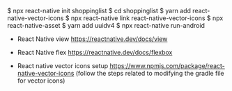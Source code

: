 


$ npx react-native init shoppinglist
$ cd shoppinglist
$ yarn add react-native-vector-icons
$ npx react-native link react-native-vector-icons
$ npx react-native-asset
$ yarn add uuidv4
$ npx react-native run-android


* React Native view
https://reactnative.dev/docs/view

* React Native flex
https://reactnative.dev/docs/flexbox

* React native vector icons setup
https://www.npmjs.com/package/react-native-vector-icons (follow the steps related to modifying the gradle file for vector icons)